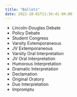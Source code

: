 ```yaml
---
title: "Ballots"
date: 2022-10-01T11:34:41-04:00
---
```


* Lincoln-Douglas Debate
* Policy Debate
* Student Congress
* Varsity Extemporaneous
* JV Extemporaneous
* Varsity Oral Interpretation
* JV Oral Interpretation
* Humorous Interpretation
* Dramatic Interpretation
* Declamation
* Original Oratory
* Duo Interpretation
* Impromptu

